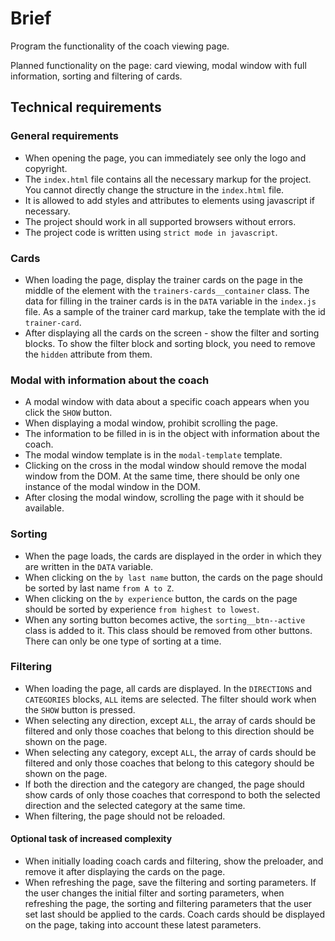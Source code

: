 # Brief

Program the functionality of the coach viewing page.

Planned functionality on the page: card viewing, modal window with full information, sorting and filtering of cards.

## Technical requirements

### General requirements

- When opening the page, you can immediately see only the logo and copyright.
- The `index.html` file contains all the necessary markup for the project. You cannot directly change the structure in the `index.html` file.
- It is allowed to add styles and attributes to elements using javascript if necessary.
- The project should work in all supported browsers without errors.
- The project code is written using `strict mode in javascript`.

### Cards

- When loading the page, display the trainer cards on the page in the middle of the element with the `trainers-cards__container` class. The data for filling in the trainer cards is in the `DATA` variable in the `index.js` file. As a sample of the trainer card markup, take the template with the id `trainer-card`.
- After displaying all the cards on the screen - show the filter and sorting blocks. To show the filter block and sorting block, you need to remove the `hidden` attribute from them.

### Modal with information about the coach

- A modal window with data about a specific coach appears when you click the `SHOW` button.
- When displaying a modal window, prohibit scrolling the page.
- The information to be filled in is in the object with information about the coach.
- The modal window template is in the `modal-template` template.
- Clicking on the cross in the modal window should remove the modal window from the DOM. At the same time, there should be only one instance of the modal window in the DOM.
- After closing the modal window, scrolling the page with it should be available.

### Sorting

- When the page loads, the cards are displayed in the order in which they are written in the `DATA` variable.
- When clicking on the `by last name` button, the cards on the page should be sorted by last name `from A to Z`.
- When clicking on the `by experience` button, the cards on the page should be sorted by experience `from highest to lowest`.
- When any sorting button becomes active, the `sorting__btn--active` class is added to it. This class should be removed from other buttons. There can only be one type of sorting at a time.

### Filtering

- When loading the page, all cards are displayed. In the `DIRECTIONS` and `CATEGORIES` blocks, `ALL` items are selected. The filter should work when the `SHOW` button is pressed.
- When selecting any direction, except `ALL`, the array of cards should be filtered and only those coaches that belong to this direction should be shown on the page.
- When selecting any category, except `ALL`, the array of cards should be filtered and only those coaches that belong to this category should be shown on the page.
- If both the direction and the category are changed, the page should show cards of only those coaches that correspond to both the selected direction and the selected category at the same time.
- When filtering, the page should not be reloaded.

#### Optional task of increased complexity

- When initially loading coach cards and filtering, show the preloader, and remove it after displaying the cards on the page.
- When refreshing the page, save the filtering and sorting parameters. If the user changes the initial filter and sorting parameters, when refreshing the page, the sorting and filtering parameters that the user set last should be applied to the cards. Coach cards should be displayed on the page, taking into account these latest parameters.
